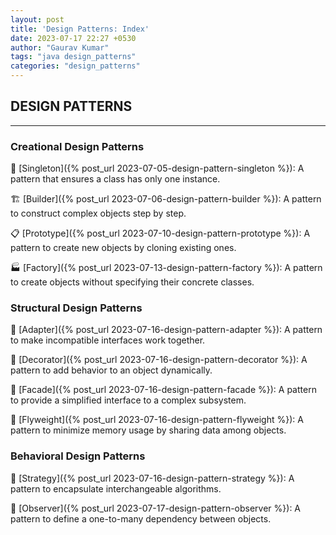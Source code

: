 ```yaml
---
layout: post
title: 'Design Patterns: Index'
date: 2023-07-17 22:27 +0530
author: "Gaurav Kumar"
tags: "java design_patterns"
categories: "design_patterns"
---
```


## DESIGN PATTERNS

---

### Creational Design Patterns

:diamond_shape_with_a_dot_inside: [Singleton]({% post_url 2023-07-05-design-pattern-singleton %}): A pattern that ensures a class has only one instance.  

:building_construction: [Builder]({% post_url 2023-07-06-design-pattern-builder %}): A pattern to construct complex objects step by step.  

:clipboard: [Prototype]({% post_url 2023-07-10-design-pattern-prototype %}): A pattern to create new objects by cloning existing ones.  

:factory: [Factory]({% post_url 2023-07-13-design-pattern-factory %}): A pattern to create objects without specifying their concrete classes.  

### Structural Design Patterns

:electric_plug: [Adapter]({% post_url 2023-07-16-design-pattern-adapter %}): A pattern to make incompatible interfaces work together.  

:art: [Decorator]({% post_url 2023-07-16-design-pattern-decorator %}): A pattern to add behavior to an object dynamically.  

:door: [Facade]({% post_url 2023-07-16-design-pattern-facade %}): A pattern to provide a simplified interface to a complex subsystem.  

:balloon: [Flyweight]({% post_url 2023-07-16-design-pattern-flyweight %}): A pattern to minimize memory usage by sharing data among objects.  

### Behavioral Design Patterns

:dart: [Strategy]({% post_url 2023-07-16-design-pattern-strategy %}): A pattern to encapsulate interchangeable algorithms.  

:eyes: [Observer]({% post_url 2023-07-17-design-pattern-observer %}): A pattern to define a one-to-many dependency between objects.  
